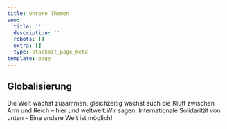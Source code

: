 ```yaml
---
title: Unsere Themen
seo:
  title: ''
  description: ''
  robots: []
  extra: []
  type: stackbit_page_meta
template: page
---
```

## **Globalisierung**

Die Welt wächst zusammen, gleichzeitig wächst auch die Kluft zwischen Arm und Reich – hier und weltweit.Wir sagen: Internationale Solidarität von unten - Eine andere Welt ist möglich!
